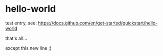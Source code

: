 # hello-world
test entry, see: https://docs.github.com/en/get-started/quickstart/hello-world

that's all...

except this new line ;)
